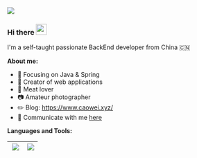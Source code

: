 <img align="center" src="https://cdn.jsdelivr.net/gh/piggy925/BlogAssets@main/uPic/readme-header.png"/>

### Hi there <img src="https://codingnbb.com/images/wavehand.gif" width="25px">

I'm a self-taught passionate BackEnd developer from China 🇨🇳

**About me:**
- :orange_book: Focusing on Java & Spring
- :hammer: Creator of web applications
- :meat_on_bone: Meat lover
- :camera: Amateur photographer
- :pencil2: Blog: https://www.caowei.xyz/
- :email: Communicate with me <a href="mailto:piggy925@163.com">here</a>

**Languages and Tools:**


| <img align="right" src="https://github-readme-stats.vercel.app/api?username=piggy925&show_icons=true&icon_color=dc6b7d&text_color=718096&bg_color=00000000&hide_title=false&hide=contribs,issues&hide_border=true" /> | <img align="right" src="https://github-readme-stats.vercel.app/api/top-langs/?username=piggy925&card_width=445px&layout=compact&hide_border=true" /> |
| ------------------------------------------------------------ | ------------------------------------------------------------ |



